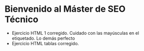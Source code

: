 # Bienvenido al Máster de SEO Técnico
- Ejercicio HTML 1 corregido.
    Cuidado con las mayúsculas en el etiquetado. Lo demás perfecto
- Ejercicio HTML tablas corregido.